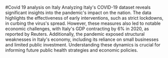#Covid 19 analysis on Italy
Analyzing Italy's COVID-19 dataset reveals significant insights into the pandemic's impact on the nation. The data highlights the effectiveness of early interventions, such as strict lockdowns, in curbing the virus's spread. However, these measures also led to notable economic challenges, with Italy's GDP contracting by 6% in 2020, as reported by Reuters. 
 Additionally, the pandemic exposed structural weaknesses in Italy's economy, including its reliance on small businesses and limited public investment. Understanding these dynamics is crucial for informing future public health strategies and economic policies.
